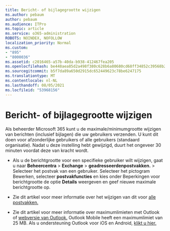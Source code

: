 ```yaml
---
title: Bericht- of bijlagegrootte wijzigen
ms.author: pebaum
author: pebaum
ms.audience: ITPro
ms.topic: article
ms.service: o365-administration
ROBOTS: NOINDEX, NOFOLLOW
localization_priority: Normal
ms.custom:
- "895"
- "8000036"
ms.assetid: c2016465-a57b-40da-b938-412467fea205
ms.openlocfilehash: be448aea85d2a498f380c628b6a80680cd68ff34852c39568b227ede3f1c2c24
ms.sourcegitcommit: b5f7da89a650d2915dc652449623c78be6247175
ms.translationtype: MT
ms.contentlocale: nl-NL
ms.lasthandoff: 08/05/2021
ms.locfileid: "53968156"
---
```

# <a name="changing-message-or-attachment-size"></a>Bericht- of bijlagegrootte wijzigen

Als beheerder Microsoft 365 kunt u de maximale/minimumgrootte wijzigen van berichten (inclusief bijlagen) die uw gebruikers verzenden. U kunt dit doen voor afzonderlijke gebruikers of alle gebruikers (standaard organisatie). Nadat u deze instelling hebt gewijzigd, duurt het ongeveer 30 minuten voordat deze van kracht wordt.
  
- Als u de berichtgrootte voor een specifieke gebruiker wilt wijzigen, gaat u naar **Beheercentra** \> **Exchange** \> **geadresseerdenpostvakken.** \>  Selecteer het postvak van een gebruiker. Selecteer het pictogram Bewerken, selecteer **postvakfuncties** en kies onder Beperkingen voor berichtgrootte de optie  **Details** weergeven en geef nieuwe maximale berichtgrootte op.

- Zie dit artikel voor meer informatie over het wijzigen van dit voor [alle postvakken.](https://www.microsoft.com/microsoft-365/blog/2015/04/15/office-365-now-supports-larger-email-messages-up-to-150-mb/)

- Zie dit artikel voor meer informatie over maximumlimieten met Outlook of [webversie van Outlook.](https://technet.microsoft.com/library/exchange-online-limits.aspx#MessageLimits) Outlook Mobile heeft een maximumlimiet van 25 MB. Als u ondersteuning Outlook voor iOS en Android, [klikt u hier.](https://support.office.com/article/Get-in-app-help-for-Outlook-for-iOS-and-Android-218a22d1-9fa5-4889-b689-de1c63493243)
